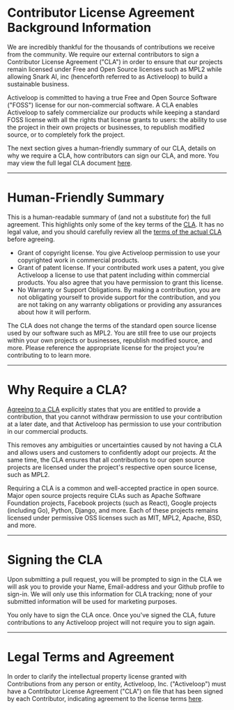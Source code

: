 # Contributor License Agreement Background Information

We are incredibly thankful for the thousands of contributions we receive from the community. We require our external contributors to sign a Contributor License Agreement ("CLA") in order to ensure that our projects remain licensed under Free and Open Source licenses such as MPL2 while allowing Snark AI, inc (henceforth referred to as Activeloop) to build a sustainable business.

Activeloop is committed to having a true Free and Open Source Software ("FOSS") license for our non-commercial software. A CLA enables Activeloop to safely commercialize our products while keeping a standard FOSS license with all the rights that license grants to users: the ability to use the project in their own projects or businesses, to republish modified source, or to completely fork the project.

The next section gives a human-friendly summary of our CLA, details on why we require a CLA, how contributors can sign our CLA, and more. You may view the full legal CLA document [here](https://github.com/activeloopai/Hub/blob/master/LICENSE).

---

# Human-Friendly Summary

This is a human-readable summary of (and not a substitute for) the full agreement. This highlights only some of the key terms of the [CLA](https://github.com/activeloopai/Hub/blob/master/LICENSE). It has no legal value, and you should carefully review all the [terms of the actual CLA](https://github.com/activeloopai/Hub/blob/master/LICENSE) before agreeing.
- Grant of copyright license. You give Activeloop permission to use your copyrighted work in commercial products.
- Grant of patent license. If your contributed work uses a patent, you give Activeloop a license to use that patent including within commercial products. You also agree that you have permission to grant this license.
- No Warranty or Support Obligations. By making a contribution, you are not obligating yourself to provide support for the contribution, and you are not taking on any warranty obligations or providing any assurances about how it will perform.

The CLA does not change the terms of the standard open source license used by our software such as MPL2. You are still free to use our projects within your own projects or businesses, republish modified source, and more. Please reference the appropriate license for the project you're contributing to to learn more.

---

# Why Require a CLA?
[Agreeing to a CLA](https://github.com/activeloopai/Hub/blob/master/LICENSE) explicitly states that you are entitled to provide a contribution, that you cannot withdraw permission to use your contribution at a later date, and that Activeloop has permission to use your contribution in our commercial products.

This removes any ambiguities or uncertainties caused by not having a CLA and allows users and customers to confidently adopt our projects. At the same time, the CLA ensures that all contributions to our open source projects are licensed under the project's respective open source license, such as MPL2.

Requiring a CLA is a common and well-accepted practice in open source. Major open source projects require CLAs such as Apache Software Foundation projects, Facebook projects (such as React), Google projects (including Go), Python, Django, and more. Each of these projects remains licensed under permissive OSS licenses such as MIT, MPL2, Apache, BSD, and more.

---

# Signing the CLA
Upon submitting a pull request, you will be prompted to sign in the CLA we will ask you to provide your Name, Email-address and your Github profile to sign-in.
We will only use this information for CLA tracking; none of your submitted information will be used for marketing purposes.

You only have to sign the CLA once. Once you've signed the CLA, future contributions to any Activeloop project will not require you to sign again.

---

# Legal Terms and Agreement
In order to clarify the intellectual property license granted with Contributions from any person or entity, Activeloop, Inc. ("Activeloop") must have a Contributor License Agreement ("CLA") on file that has been signed by each Contributor, indicating agreement to the license terms [here](https://github.com/activeloopai/Hub/blob/master/LICENSE). 
